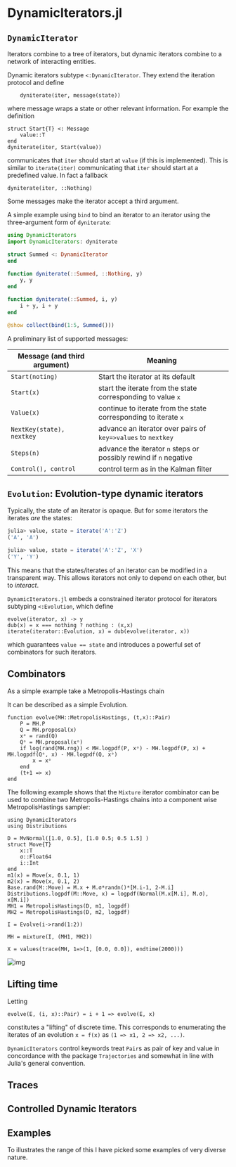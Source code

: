 # DynamicIterators.jl

## `DynamicIterator`
Iterators combine to a tree of iterators, but dynamic iterators combine to a network of interacting entities.

Dynamic iterators subtype `<:DynamicIterator`. They extend the iteration protocol and define
```
    dyniterate(iter, message(state))
```
where message wraps a state or other relevant information.
For example the definition
```
struct Start{T} <: Message
    value::T
end
dyniterate(iter, Start(value))
```
communicates that `iter` should start at `value` (if this is implemented).
This is similar to `iterate(iter)` communicating that `iter` should start at a predefined
value. In fact a fallback
```
dyniterate(iter, ::Nothing)
```
Some messages make the iterator accept a third argument.

A simple example using `bind` to bind an iterator to an iterator using the three-argument form of `dyniterate`:
```julia
using DynamicIterators
import DynamicIterators: dyniterate

struct Summed <: DynamicIterator
end

function dyniterate(::Summed, ::Nothing, y)
    y, y
end

function dyniterate(::Summed, i, y)
    i + y, i + y
end

@show collect(bind(1:5, Summed()))
```


A preliminary list of supported messages:

Message (and third argument) | Meaning
----------------------------|--------------------
`Start(noting)`             | Start the iterator at its default
`Start(x)`                  | start the iterate from the state corresponding to value `x`
`Value(x)`                  | continue to iterate from the state corresponding to iterate `x`
`NextKey(state), nextkey`   | advance an iterator over pairs of `key=>values` to `nextkey`
`Steps(n)`                  | advance the iterator `n` steps or possibly rewind if `n` negative
`Control(), control`        | control term as in the Kalman filter


## `Evolution`: Evolution-type dynamic iterators
Typically, the state of an iterator is opaque. But for some iterators
the iterates *are* the states:

```julia
julia> value, state = iterate('A':'Z')
('A', 'A')

julia> value, state = iterate('A':'Z', 'X')
('Y', 'Y')
```

This means that the states/iterates of an iterator can be modified in a
transparent way. This allows iterators not only to depend on each other, but to
*interact*.

`DynamicIterators.jl` embeds a constrained iterator protocol for
iterators subtyping `<:Evolution`, which define
```
evolve(iterator, x) -> y
dub(x) = x === nothing ? nothing : (x,x)
iterate(iterator::Evolution, x) = dub(evolve(iterator, x))
```
which guarantees `value == state` and introduces a powerful set of combinators
for such iterators.

## Combinators

As a simple example take a Metropolis-Hastings chain

It can be described as a simple Evolution.
```
function evolve(MH::MetropolisHastings, (t,x)::Pair)
    P = MH.P
    Q = MH.proposal(x)
    xᵒ = rand(Q)
    Qᵒ = MH.proposal(xᵒ)
    if log(rand(MH.rng)) < MH.logpdf(P, xᵒ) - MH.logpdf(P, x) + MH.logpdf(Qᵒ, x) - MH.logpdf(Q, xᵒ)
        x = xᵒ
    end
    (t+1 => x)
end
```

The following example shows that the `Mixture` iterator combinator can be used to combine two Metropolis-Hastings chains into a component wise MetropolisHastings sampler:

```
using DynamicIterators
using Distributions

D = MvNormal([1.0, 0.5], [1.0 0.5; 0.5 1.5] )
struct Move{T}
    x::T
    σ::Float64
    i::Int
end
m1(x) = Move(x, 0.1, 1)
m2(x) = Move(x, 0.1, 2)
Base.rand(M::Move) = M.x + M.σ*randn()*[M.i-1, 2-M.i]
Distributions.logpdf(M::Move, x) = logpdf(Normal(M.x[M.i], M.σ), x[M.i])
MH1 = MetropolisHastings(D, m1, logpdf)
MH2 = MetropolisHastings(D, m2, logpdf)

I = Evolve(i->rand(1:2))

MH = mixture(I, (MH1, MH2))

X = values(trace(MH, 1=>(1, [0.0, 0.0]), endtime(2000)))
```

![img](https://raw.githubusercontent.com/mschauer/DynamicIterators.jl/master/asset/mh.png)

## Lifting time

Letting
```
evolve(E, (i, x)::Pair) = i + 1 => evolve(E, x)
```
constitutes a "lifting" of discrete time. This corresponds to enumerating the iterates of an evolution `x = f(x)` as `(1 => x1, 2 => x2, ...)`.

`DynamicIterators` control keywords treat `Pair`s as pair of key and value in concordance with the package `Trajectories` and somewhat in line with Julia's general convention.


## Traces

## Controlled Dynamic Iterators


## Examples

To illustrates the range of this I have picked some examples of very diverse nature.

